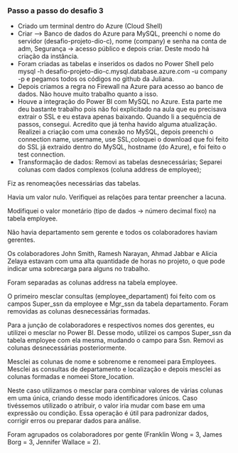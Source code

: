 ### Passo a passo do desafio 3

- Criado um terminal dentro do Azure (Cloud Shell)
- Criar --> Banco de dados do Azure para MySQL, preenchi o nome do servidor (desafio-projeto-dio-c), nome (company) e senha na conta de adm, Segurança -> acesso público e depois criar. Deste modo há criação da instância.
-  Foram criadas as tabelas e inseridos os dados no Power Shell pelo mysql -h desafio-projeto-dio-c.mysql.database.azure.com -u company -p e pegamos todos os códigos no github da Juliana.
-  Depois criamos a regra no Firewall na Azure para acesso ao banco de dados. Não houve muito trabalho quanto a isso.
- Houve a integração do Power BI com MySQL no Azure. Esta parte me deu bastante trabalho pois não foi explicitado na aula que eu precisava extrair o SSL e eu estava apenas baixando. Quando li a sequência de passos, consegui. Acredito que já tenha havido alguma atualização. Realizei a criação com uma conexão no MySQL, depois preenchi o connection name, username, use SSL,coloquei o download que foi feito do SSL já extraido dentro do MySQL, hostname (do Azure), e foi feito o test connection. 
- Transformação de dados: 
 Removi as tabelas desnecessárias;
Separei colunas com dados complexos (coluna address de employee);

Fiz as renomeações necessárias das tabelas.

Havia um valor nulo. Verifiquei as relações para tentar preencher a lacuna.

Modifiquei o valor monetário (tipo de dados -> número decimal fixo) na tabela employee.

Não havia departamento sem gerente e todos os colaboradores haviam gerentes.

Os colaboradores John Smith, Ramesh Narayan, Ahmad Jabbar e Alicia Zelaya estavam com uma alta quantidade de horas no projeto, o que pode indicar uma sobrecarga para alguns no trabalho.

Foram separadas as colunas address na tabela employee.

O primeiro mesclar consultas (employee_departament) foi feito com os campos Super_ssn da employee e Mgr_ssn da tabela departamento.
Foram removidas as colunas desnecessárias formadas.

Para a junção de colaboradores e respectivos nomes dos gerentes, eu utilizei o mesclar no Power BI. Desse modo, utilizei os campos Super_ssn da tabela employee com ela mesma, mudando o campo para Ssn. Removi as colunas desnecessárias posteriormente.

Mesclei as colunas de nome e sobrenome e renomeei para Employees.
Mesclei as consultas de departamento e localização e depois mesclei as colunas formadas e nomeei Store_location.

Neste caso utilizamos o mesclar para combinar valores de várias colunas em uma única, criando desse modo identificadores únicos. Caso tivéssemos utilizado o atribuir, o valor iria mudar com base em uma expressão ou condição. Essa operação é útil para padronizar dados, corrigir erros ou preparar dados para análise.

Foram agrupados os colaboradores por gente (Franklin Wong = 3, James Borg = 3, Jennifer Wallace = 2). 
